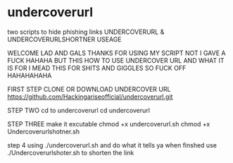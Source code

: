 # undercoverurl
two scripts to hide phishing links 
UNDERCOVERURL & UNDERCOVERURLSHORTNER USEAGE 

WELCOME LAD AND GALS THANKS FOR USING MY SCRIPT NOT I GAVE A FUCK HAHAHA BUT THIS HOW TO USE UNDERCOVER URL AND WHAT IT IS FOR I MEAD THIS FOR SHITS AND GIGGLES SO FUCK OFF HAHAHAHAHA

FIRST STEP CLONE OR DOWNLOAD UNDERCOVER URL
https://github.com/Hackingariseofficial/undercoverurl.git

STEP TWO cd to undercoverurl
cd undercoverurl

STEP THREE make it excutable
chmod +x undercoverurl.sh
chmod +x Undercoverurlshotner.sh

step 4 using
./undercoverurl.sh 
and do what it tells ya 
when finshed 
use 
./Undercoverurlshoter.sh
to shorten the link
